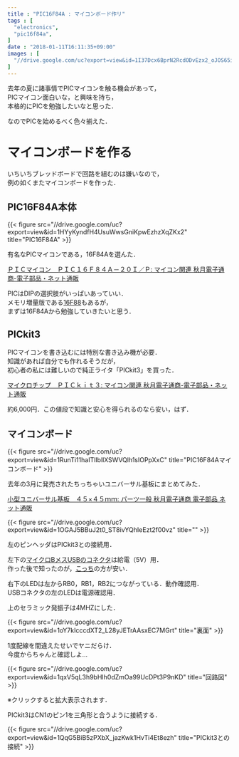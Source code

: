 ```yaml
---
title : "PIC16F84A : マイコンボード作リ"
tags : [
  "electronics",
  "pic16f84a",
]
date : "2018-01-11T16:11:35+09:00"
images : [
  "//drive.google.com/uc?export=view&id=1I37Dcx6BprN2RcdODvEzx2_oJOS65iqu",
]
---
```


去年の夏に諸事情でPICマイコンを触る機会があって，  
PICマイコン面白いな，と興味を持ち，  
本格的にPICを勉強したいなと思った．  
<!--more-->
なのでPICを始めるべく色々揃えた．

# マイコンボードを作る

いちいちブレッドボードで回路を組むのは嫌いなので，  
例の如くまたマイコンボードを作った．  

## PIC16F84A本体

{{< figure src="//drive.google.com/uc?export=view&id=1HYyKyndfH4UsuWwsGniKpwEzhzXqZKx2" title="PIC16F84A" >}}

有名なPICマイコンである，16F84Aを選んた．  

[ＰＩＣマイコン　ＰＩＣ１６Ｆ８４Ａ－２０Ｉ／Ｐ: マイコン関連 秋月電子通商-電子部品・ネット通販](http://akizukidenshi.com/catalog/g/gI-00097/)

PICはDIPの選択肢がいっぱいあっていい．  
メモリ増量版である[16F88](http://akizukidenshi.com/catalog/g/gI-00567/)もあるが，  
まずは16F84Aから勉強していきたいと思う．

## PICkit3

PICマイコンを書き込むには特別な書き込み機が必要．  
知識があれば自分でも作れるそうだが，  
初心者の私には難しいので純正ライタ「PICkit3」を買った．


[マイクロチップ　ＰＩＣｋｉｔ３: マイコン関連 秋月電子通商-電子部品・ネット通販](http://akizukidenshi.com/catalog/g/gM-03608)



約6,000円．この値段で知識と安心を得られるのなら安い，はず．

## マイコンボード

{{< figure src="//drive.google.com/uc?export=view&id=1RunTi11haITlIbllXSWVQlh1sIOPpXxC" title="PIC16F84Aマイコンボード" >}}

去年の3月に発売されたちっちゃいユニバーサル基板にまとめてみた．

[小型ユニバーサル基板　４５×４５ｍｍ: パーツ一般 秋月電子通商 電子部品 ネット通販](http://akizukidenshi.com/catalog/g/gP-11735/)

{{< figure src="//drive.google.com/uc?export=view&id=1OGAJ5BBuJ2t0_ST8ivYQhIeEzt2f00vz" title="" >}}

左のピンヘッダはPICkit3との接続用．  

左下の[マイクロBメスUSBのコネクタ](http://akizukidenshi.com/catalog/g/gK-06656/)は給電（5V）用．  
作った後で知ったのが，[こっち](http://akizukidenshi.com/catalog/g/gK-10972)の方が安い．  

右下のLEDは左からRB0，RB1，RB2につながっている．動作確認用．  
USBコネクタの左のLEDは電源確認用．

上のセラミック発振子は4MHZにした． 

{{< figure src="//drive.google.com/uc?export=view&id=1oY7kIcccdXT2_L28yJETrAAsxEC7MGrt" title="裏面" >}}

 1度配線を間違えたせいでヤニだらけ．  
今度からちゃんと確認しよ...

{{< figure src="//drive.google.com/uc?export=view&id=1qxV5qL3h9bHIh0dZmOa99UcDPt3P9nKD" title="回路図" >}}

※クリックすると拡大表示されます．

PICkit3はCN1のピン1を三角形と合うように接続する．

{{< figure src="//drive.google.com/uc?export=view&id=1QqG5BiB5zPXbX_jazKwk1HvTi4Et8ezh" title="PICkit3との接続" >}}
